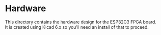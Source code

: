 # Hardware
This directory contains the hardware design for the ESP32C3 FPGA board. It is 
created using Kicad 6.x so you'll need an install of that to proceed.

